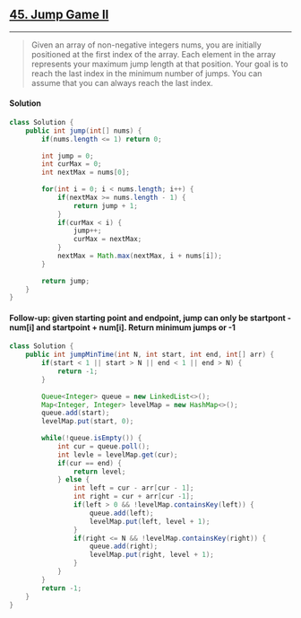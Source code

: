 ## [45. Jump Game II](https://leetcode.com/problems/jump-game-ii/)

---

> Given an array of non-negative integers nums, you are initially positioned at the first index of the array.
Each element in the array represents your maximum jump length at that position.
Your goal is to reach the last index in the minimum number of jumps.
You can assume that you can always reach the last index.


#### Solution

```java
class Solution {
    public int jump(int[] nums) {
        if(nums.length <= 1) return 0;
        
        int jump = 0;
        int curMax = 0;
        int nextMax = nums[0];
        
        for(int i = 0; i < nums.length; i++) {
            if(nextMax >= nums.length - 1) {
                return jump + 1;
            }
            if(curMax < i) {
                jump++;
                curMax = nextMax;
            }
            nextMax = Math.max(nextMax, i + nums[i]);
        }
        
        return jump;
    }
}
```

#### Follow-up: given starting point and endpoint, jump can only be startpont - num[i] and startpoint + num[i]. Return minimum jumps or -1

```java
class Solution {
    public int jumpMinTime(int N, int start, int end, int[] arr) {
        if(start < 1 || start > N || end < 1 || end > N) {
            return -1;
        }
    
        Queue<Integer> queue = new LinkedList<>();
        Map<Integer, Integer> levelMap = new HashMap<>();
        queue.add(start);
        levelMap.put(start, 0);
        
        while(!queue.isEmpty()) {
            int cur = queue.poll();
            int levle = levelMap.get(cur);
            if(cur == end) {
                return level;
            } else {
                int left = cur - arr[cur - 1];
                int right = cur + arr[cur -1];
                if(left > 0 && !levelMap.containsKey(left)) {
                    queue.add(left);
                    levelMap.put(left, level + 1);
                }
                if(right <= N && !levelMap.containsKey(right)) {
                    queue.add(right);
                    levelMap.put(right, level + 1);
                }
            }
        }
        return -1;
    }
}

```